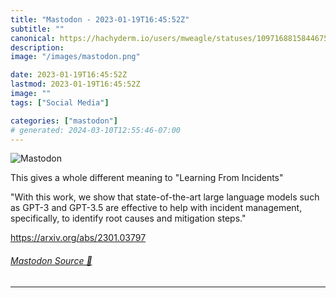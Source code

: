 ```yaml
---
title: "Mastodon - 2023-01-19T16:45:52Z"
subtitle: ""
canonical: https://hachyderm.io/users/mweagle/statuses/109716881584467536
description:
image: "/images/mastodon.png"

date: 2023-01-19T16:45:52Z
lastmod: 2023-01-19T16:45:52Z
image: ""
tags: ["Social Media"]

categories: ["mastodon"]
# generated: 2024-03-10T12:55:46-07:00
---
```

![Mastodon](/images/mastodon.png)

<p>This gives a whole different meaning to &quot;Learning From Incidents&quot;</p><p>&quot;With this work, we show that state-of-the-art large language models such as GPT-3 and GPT-3.5 are effective to help with incident management, specifically, to identify root causes and mitigation steps.&quot;</p><p><a href="https://arxiv.org/abs/2301.03797" target="_blank" rel="nofollow noopener noreferrer" translate="no"><span class="invisible">https://</span><span class="">arxiv.org/abs/2301.03797</span><span class="invisible"></span></a></p>


###### [Mastodon Source 🐘](https://hachyderm.io/@mweagle/109716881584467536)

___
